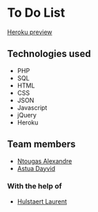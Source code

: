 # To Do List

[Heroku preview](https://todolist-ntougas-alexandre.herokuapp.com/)

## Technologies used

- PHP
- SQL
- HTML
- CSS
- JSON
- Javascript
- jQuery
- Heroku

## Team members

- [Ntougas Alexandre](https://github.com/alexandrentougas)
- [Astua Dayvid](https://github.com/DayvidAstua)

### With the help of

- [Hulstaert Laurent](https://github.com/laurenthu)
